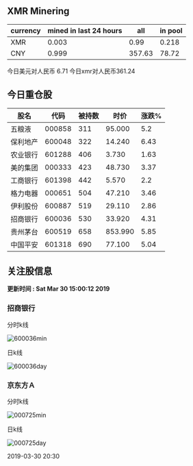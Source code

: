 ## XMR Minering

|currency|mined in last 24 hours|all|in pool|
|---|---|---|---|
|XMR|0.003|0.99|0.218|
|CNY|0.999|357.63|78.72|

今日美元对人民币 6.71	今日xmr对人民币361.24


## 今日重仓股 

|股名|代码|被持数|时价|涨跌%|
|---|---|---|---|---|
|五粮液|000858|311|95.000|5.2|
|保利地产|600048|322|14.240|6.43|
|农业银行|601288|406|3.730|1.63|
|美的集团|000333|423|48.730|3.37|
|工商银行|601398|442|5.570|2.2|
|格力电器|000651|504|47.210|3.46|
|伊利股份|600887|519|29.110|2.86|
|招商银行|600036|530|33.920|4.31|
|贵州茅台|600519|658|853.990|5.85|
|中国平安|601318|690|77.100|5.04|

## 关注股信息
**更新时间 : Sat Mar 30 15:00:12 2019**
### 招商银行 
分时k线

![600036min](http://image.sinajs.cn/newchart/min/n/sh600036.gif)

日k线

![600036day](http://image.sinajs.cn/newchart/daily/n/sh600036.gif)

### 京东方Ａ 
分时k线

![000725min](http://image.sinajs.cn/newchart/min/n/sz000725.gif)

日k线

![000725day](http://image.sinajs.cn/newchart/daily/n/sz000725.gif)

2019-03-30 20:30